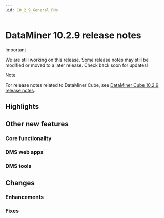 ```yaml
---
uid: 10_2_9_General_RNs
---
```


# DataMiner 10.2.9 release notes

> [!IMPORTANT]
> We are still working on this release. Some release notes may still be modified or moved to a later release. Check back soon for updates!

> [!NOTE]
> For release notes related to DataMiner Cube, see [DataMiner Cube 10.2.9 release notes](xref:10_2_9_Cube_RNs).

## Highlights

## Other new features

### Core functionality

### DMS web apps

### DMS tools

## Changes

### Enhancements

### Fixes
